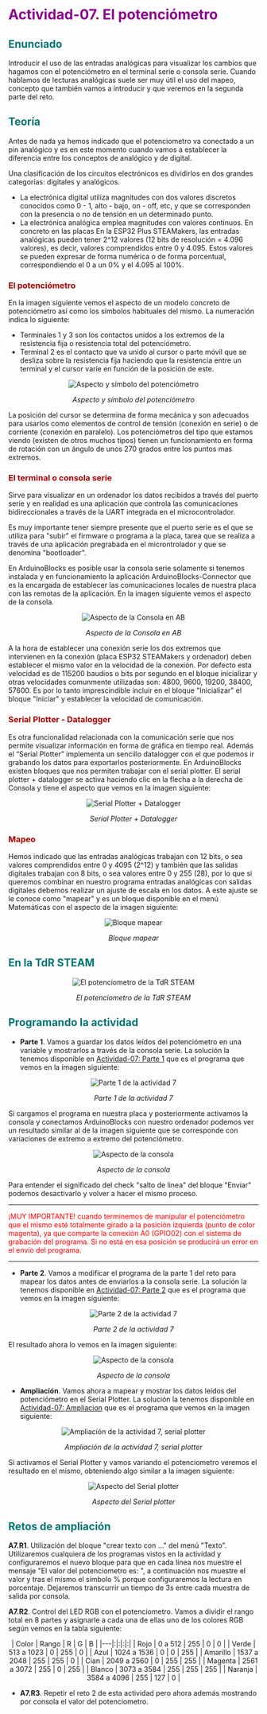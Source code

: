 # <FONT COLOR=#8B008B>Actividad-07. El potenciómetro</font>

## <FONT COLOR=#007575>Enunciado</font>
Introducir el uso de las entradas analógicas para visualizar los cambios que hagamos con el potenciómetro en el terminal serie o consola serie. Cuando hablamos de lecturas analógicas suele ser muy útil el uso del mapeo, concepto que también vamos a introducir y que veremos en la segunda parte del reto.

## <FONT COLOR=#007575>Teoría</font>
Antes de nada ya hemos indicado que el potenciometro va conectado a un pin analógico y es en este momento cuando vamos a establecer la diferencia entre los conceptos de analógico y de digital.

Una clasificación de los circuitos electrónicos es dividirlos en dos grandes categorías: digitales y analógicos.

* La electrónica digital utiliza magnitudes con dos valores discretos conocidos como 0 - 1, alto - bajo, on - off, etc, y que se corresponden con la presencia o no de tensión en un determinado punto.
* La electrónica analógica emplea magnitudes con valores continuos. En concreto en las placas En la ESP32 Plus STEAMakers, las entradas analógicas pueden tener 2^12 valores (12 bits
de resolución = 4.096 valores), es decir, valores comprendidos entre 0 y 4.095. Estos valores se pueden expresar de forma numérica o de forma porcentual, correspondiendo el 0 a un 0% y el 4.095 al 100%.

### <FONT COLOR=#AA0000>El potenciómetro</font>
En la imagen siguiente vemos el aspecto de un modelo concreto de potenciómetro así como los símbolos habituales del mismo. La numeración indica lo siguiente:

* Terminales 1 y 3 son los contactos unidos a los extremos de la resistencia fija o resistencia total del potenciómetro.
* Terminal 2 es el contacto que va unido al cursor o parte móvil que se desliza sobre la resistencia fija haciendo que la resistencia entre un terminal y el cursor varíe en función de la posición de este.

<center>

![Aspecto y símbolo del potenciómetro](../img/img/Actividad-07/aspecto-simbolo.png)

*Aspecto y símbolo del potenciómetro*

</center>

La posición del cursor se determina de forma mecánica y son adecuados para usarlos como elementos de control de tensión (conexión en serie) o de corriente (conexión en paralelo). Los potenciómetros del tipo que estamos viendo (existen de otros muchos tipos) tienen un funcionamiento en forma de rotación con un ángulo de unos 270 grados entre los puntos mas extremos.

### <FONT COLOR=#AA0000>El terminal o consola serie</font>
Sirve para visualizar en un ordenador los datos recibidos a través del puerto serie y en realidad es una aplicación que controla las comunicaciones bidireccionales a través de la UART integrada en el microcontrolador.

Es muy importante tener siempre presente que el puerto serie es el que se utiliza para "subir" el firmware o programa a la placa, tarea que se realiza a través de una aplicación pregrabada en el microntrolador y que se denomina "bootloader".

En ArduinoBlocks es posible usar la consola serie solamente si tenemos instalada y en funcionamiento la aplicación ArduinoBlocks-Connector que es la encargada de establecer las comunicaciones locales de nuestra placa con las remotas de la aplicación. En la imagen siguiente vemos el aspecto de la consola.

<center>

![Aspecto de la Consola en AB](../img/img/Actividad-07/consola.png)

*Aspecto de la Consola en AB*

</center>

A la hora de establecer una conexión serie los dos extremos que intervienen en la conexión (placa ESP32 STEAMakers y ordenador) deben establecer el mismo valor en la velocidad de la conexión. Por defecto esta velocidad es de 115200 baudios o bits por segundo en el bloque inicializar y otras velocidades comunmente utilizadas son: 4800, 9600, 19200, 38400, 57600. Es por lo tanto imprescindible incluir en el bloque "Inicializar" el bloque "Iniciar" y establecer la velocidad de comunicación.

### <FONT COLOR=#AA0000>Serial Plotter - Datalogger</font>
Es otra funcionalidad relacionada con la comunicación serie que nos permite visualizar información en forma de gráfica en tiempo real. Además el “Serial Plotter” implementa un sencillo datalogger con el que podemos ir grabando los datos para exportarlos posteriormente. En ArduinoBlocks existen bloques que nos permiten trabajar con el serial plotter. El serial plotter + datalogger se activa haciendo clic en la flecha a la derecha de Consola y tiene el aspecto que vemos en la imagen siguiente:

<center>

![Serial Plotter + Datalogger](../img/img/Actividad-07/plotter.png)

*Serial Plotter + Datalogger*

</center>

### <FONT COLOR=#AA0000>Mapeo</font>
Hemos indicado que las entradas analógicas trabajan con 12 bits, o sea valores comprendidos entre 0 y 4095 (2^12) y también que las salidas digitales trabajan con 8 bits, o sea valores entre 0 y 255 (28), por lo que si queremos combinar en nuestro programa entradas analógicas con salidas digitales debemos realizar un ajuste de escala en los datos. A este ajuste se le conoce como "mapear" y es un bloque disponible en el menú Matemáticas con el aspecto de la imagen siguiente:

<center>

![Bloque mapear](../img/img/Actividad-07/mapear.png)

*Bloque mapear*

</center>

## <FONT COLOR=#007575>En la TdR STEAM</font>

<center>

![El potenciometro de la TdR STEAM](../img/img/Actividad-07/Por-TdR.png)

*El potenciometro de la TdR STEAM*

</center>

## <FONT COLOR=#007575>Programando la actividad</font>

* **Parte 1**. Vamos a guardar los datos leídos del potenciómetro en una variable y mostrarlos a través de la consola serie. La solución la tenemos disponible en [Actividad-07: Parte 1](./programas/ESP32-SM-Actividad-07-P1.abp) que es el programa que vemos en la imagen siguiente:

<center>

![Parte 1 de la actividad 7](../img/img/Actividad-07/A07_Parte-1.png)

*Parte 1 de la actividad 7*

</center>

Si cargamos el programa en nuestra placa y posteriormente activamos la consola y conectamos ArduinoBlocks con nuestro ordenador podemos ver un resultado similar al de la imagen siguiente que se corresponde con variaciones de extremo a extremo del potenciómetro.

<center>

![Aspecto de la consola](../img/img/Actividad-07/consola-parte-1.png)

*Aspecto de la consola*

</center>

Para entender el significado del check "salto de linea" del bloque "Enviar" podemos desactivarlo y volver a hacer el mismo proceso.

***

<font color = red> ¡MUY IMPORTANTE! cuando terminemos de manipular el potenciómetro que el mismo esté totalmente girado a la posición izquierda (punto de color magenta), ya que comparte la conexión A0 (GPIO02) con el sistema de grabación del programa. Si no está en esa posición se producirá un error en el envío del programa. </FONT>

***

* **Parte 2**. Vamos a modificar el programa de la parte 1 del reto para mapear los datos antes de enviarlos a la consola serie. La solución la tenemos disponible en [Actividad-07: Parte 2](./programas/ESP32-SM-Actividad-07-P2.abp) que es el programa que vemos en la imagen siguiente:

<center>

![Parte 2 de la actividad 7](../img/img/Actividad-07/A07_Parte-2.png)

*Parte 2 de la actividad 7*

</center>

El resultado ahora lo vemos en la imagen siguiente:

<center>

![Aspecto de la consola](../img/img/Actividad-07/consola-parte-2.png)

*Aspecto de la consola*

</center>

* **Ampliación**. Vamos ahora a mapear y mostrar los datos leídos del potenciómetro en el Serial Plotter. La solución la tenemos disponible en [Actividad-07: Ampliacion](./programas/ESP32-SM-Actividad-07-Amp.abp) que es el programa que vemos en la imagen siguiente:

<center>

![Ampliación de la actividad 7, serial plotter](../img/img/Actividad-07/A07_Parte-2.png)

*Ampliación de la actividad 7, serial plotter*

</center>

Si activamos el Serial Plotter y vamos variando el potenciometro veremos el resultado en el mismo, obteniendo algo similar a la imagen siguiente:

<center>

![Aspecto del Serial plotter](../img/img/Actividad-07/serial-plotter-parte-Amp.png)

*Aspecto del Serial plotter*

</center>

</center>

## <FONT COLOR=#007575>Retos de ampliación</font>

**A7.R1**. Utilización del bloque "crear texto con ..." del menú "Texto". Utilizaremos cualquiera de los programas vistos en la actividad y configuraremos el nuevo bloque para que en cada línea nos muestre el mensaje "El valor del potenciometro es: ", a continuación nos muestre el valor y tras el mismo el símbolo % porque configuraremos la lectura en porcentaje. Dejaremos transcurrir un tiempo de 3s entre cada muestra de salida por consola.

**A7.R2**. Control del LED RGB con el potenciometro. Vamos a dividir el rango total en 8 partes y asignarle a cada una de ellas uno de los colores RGB según vemos en la tabla siguiente:

<center>

| Color | Rango | R | G | B |
|---|:|:|:|:|
| Rojo | 0 a 512 | 255 | 0 | 0 |
| Verde | 513 a 1023 | 0 | 255 | 0 |
| Azul | 1024 a 1536 | 0 | 0 | 255 |
| Amarillo | 1537 a 2048 | 255 | 255 | 0 |
| Cian | 2049 a 2560 | 0 | 255 | 255 |
| Magenta | 2561 a 3072 | 255 | 0 | 255 |
| Blanco | 3073 a 3584 | 255 | 255 | 255 |
| Naranja | 3584 a 4096 | 255 | 127 | 0 |

</center>

* **A7.R3**. Repetir el reto 2 de esta actividad pero ahora además mostrando por consola el valor del potenciometro.
